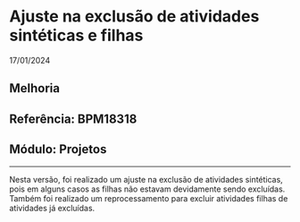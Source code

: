 # Ajuste na exclusão de atividades sintéticas e filhas
17/01/2024
## Melhoria
## Referência: BPM18318
## Módulo: Projetos
***

Nesta versão, foi realizado um ajuste na exclusão de atividades sintéticas, pois em alguns casos as filhas não estavam devidamente sendo excluídas.
Também foi realizado um reprocessamento para excluir atividades filhas de atividades já excluídas.